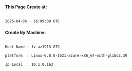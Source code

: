 
   
#### This Page Create at:

```bash

2025-04-06 - 16:09:09 UTC

```

#### Create By Machine:

```bash

Host Name : fv-az1913-879

platform  : Linux-6.8.0-1021-azure-x86_64-with-glibc2.39

Ip Local  : 10.1.0.163

```

